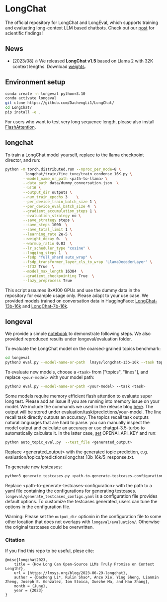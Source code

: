 # LongChat
The official repository for LongChat and LongEval, which supports training and evaluating long-context LLM based chatbots. Check out our [post](https://lmsys.org/blog/2023-06-29-longchat/) for scientific findings!

## News
- [2023/08] 🔥 We released **LongChat v1.5** based on Llama 2 with 32K context lengths. Download [weights](https://github.com/lm-sys/FastChat#longchat).

## Environment setup
```bash
conda create -n longeval python=3.10
conda activate longeval
git clone https://github.com/DachengLi1/LongChat/
cd LongChat/
pip install -e .
```
For users who want to test very long sequence length, please also install [FlashAttention](https://github.com/HazyResearch/flash-attention).

## longchat
To train a LongChat model yourself, replace <path-to-llama> to the llama checkpoint director, and run:
```bash
python -m torch.distributed.run --nproc_per_node=8 \
         longchat/train/fine_tune/train_condense_16K.py \
        --model_name_or_path <path-to-llama> \
        --data_path data/dummy_conversation.json  \
        --bf16 \
        --output_dir outputs \
        --num_train_epochs 3    \
        --per_device_train_batch_size 1 \
        --per_device_eval_batch_size 4  \
        --gradient_accumulation_steps 1 \
        --evaluation_strategy no \
        --save_strategy steps \
        --save_steps 1000  \
        --save_total_limit 1 \
        --learning_rate 2e-5 \
        --weight_decay 0.  \
        --warmup_ratio 0.03  \
        --lr_scheduler_type "cosine" \
        --logging_steps 1  \
        --fsdp "full_shard auto_wrap" \
        --fsdp_transformer_layer_cls_to_wrap 'LlamaDecoderLayer' \
        --tf32 True  \
        --model_max_length 16384  \
        --gradient_checkpointing True  \
        --lazy_preprocess True
```
This script assumes 8xA100 GPUs and use the dummy data in the repository for example usage only. Please adapt to your use case. 
We provided models trained on conversation data in HuggingFace: [LongChat-13b-16k](https://huggingface.co/lmsys/longchat-13b-16k) and [LongChat-7b-16k](https://huggingface.co/lmsys/longchat-7b-16k).

## longeval
We provide a simple [notebook](longeval/topics_lines_demo.ipynb) to demonstrate following steps. We also provided reproduced results under longeval/evaluation folder.

To evaluate the LongChat model on the coarsed-grained topics benchmark:
```bash
cd longeval
python3 eval.py --model-name-or-path  lmsys/longchat-13b-16k --task topics --longchat_flash_attn
```

To evaluate new models, choose a ```<task>``` from ["topics", "lines"], and replace ```<your-model>``` with your model path:
```bash
python3 eval.py --model-name-or-path <your-model> --task <task>
```
Some models require memory efficient flash attention to evaluate super long test. Please add an issue if you are running into memory issue on your model. We include the commands we used in the release blog [here](docs/blog_commands.md).
The output will be stored under evaluation/task/predictions/your-model. The line recall task directly outputs an accuracy. The topics recall task outputs natural languages that are hard to parse. you can manually inspect the model output and calculate an accuracy or use chatgpt-3.5-turbo to automatically calculate it. In the latter case, [set](https://help.openai.com/en/articles/5112595-best-practices-for-api-key-safety) OPENAI_API_KEY and run:
```bash
python auto_topic_eval.py  --test_file <generated_output>
```
Replace <generated_output> with the generated topic prediction, e.g. evaluation/topics/predictions/longchat_13b_16k/5_response.txt.

To generate new testcases:
```bash
python3 generate_testcases.py <path-to-generate-testcases-configuration>
```
Replace \<path-to-generate-testcases-configuration> with the path to a yaml file containing the 
configurations for generating testcases. ``longeval/generate_testcases_configs.yaml`` is a configuration file provides default options. To customize the testcases generated, users can tune the options in 
the configuration file.

Warning: Please set the ``output_dir`` optionin in the configuration file to some other location that does
not overlaps with ``longeval/evaluation/``. Otherwise the original testcases could be overwritten.

### Citation
If you find this repo to be useful, plese cite:
```
@misc{longchat2023,
    title = {How Long Can Open-Source LLMs Truly Promise on Context Length?},
    url = {https://lmsys.org/blog/2023-06-29-longchat},
    author = {Dacheng Li*, Rulin Shao*, Anze Xie, Ying Sheng, Lianmin Zheng, Joseph E. Gonzalez, Ion Stoica, Xuezhe Ma, and Hao Zhang},
    month = {June},
    year = {2023}
}
```




